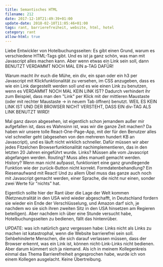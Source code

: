 ```yaml
---
title: Semantisches HTML
filename: 212
date: 2017-12-10T21:49:39+01:00
update-date: 2018-02-10T11:05:46+01:00
tags: rant, barrierefreiheit, website, html, hotel
category: rant
allow-html: true
---
```

<p>Liebe Entwickler von Hotelbuchungsseiten: Es gibt einen Grund, warum es verschiedene HTML-Tags gibt. Und es ist ja ganz schön, was man mit Javascript alles machen kann. Aber wenn etwas ein Link sein soll, dann BENUTZT VERDAMMT NOCH MAL EIN a-TAG DAFÜR!</p>
<p>Warum macht ihr euch die Mühe, ein div, ein span oder ein h3 per Javascript mit Klickfunktionalität zu versehen, im CSS anzugeben, dass es wie ein Link dargestellt werden soll und es wie einen Link zu benutzen, wenn es VERDAMMT NOCH MAL KEIN LINK IST? Dadurch verhindert ihr zum Beispiel, dass man den "Link" per Klick mit der mittleren Maustaste (oder mit rechter Maustaste -&gt; in neuem Tab öffnen) benutzt. WEIL ES KEIN LINK IST UND DER BROWSER NICHT VERSTEHT, DASS EIN div-TAG ALS LINK BENUTZT WIRD!</p>
<p>Mal ganz davon abgesehen, ist eigentlich schon jemandem außer mir aufgefallen ist, dass es Wahnsinn ist, was wir die ganze Zeit machen? Da haben wir unsere tolle React-One-Page-App, mit der für den Benutzer alles viel schneller geht (abgesehen von den mehreren hundert KB an Javascript), und es läuft nicht wirklich schneller. Dafür müssen wir aber jedes Fitzelchen Browserfunktionalität nachimplementieren, das in den letzten 20 Jahren eingeführt wurde. Links? Müssen alle vom Javascript abgefangen werden. Routing? Muss alles manuell gemacht werden. History? Wenn man nicht aufpasst, funktioniert eine ganz grundlegende Funktion wie der zurück-Button nicht korrekt. Formdatenbehandlung? Ein Riesenaufwand mit React! Und zu allem Übel muss das ganze auch noch mit Javascript gemacht werden, einer Sprache, die nicht nur einen, sonder zwei Werte für "nichts" hat.</p>
<p>Eigentlich sollte hier der Rant über die Lage der Welt kommen (Netzneutralität in den USA wird wieder abgeschafft, in Deutschland fordern sie wieder ein Ende der Verschlüsselung, und Amazon darf sich, je nachdem wo sie sich ihren zweiten Sitz in den USA hinsetzen am Regieren beteiligen). Aber nachdem ich über eine Stunde versucht habe, Hotelbuchungsseiten zu bedienen, fällt das hintenrüber.</p>
<p>UPDATE: was ich natürlich ganz vergessen habe: Links nicht als Links zu machen ist katastrophal, wenn die Website barrierefrei sein soll. Sehbehinderte Menschen, die sich darauf verlassen müssen, dass der Browser erkennt, was ein Link ist, können nicht-Link-Links nicht bedienen. Aber darum kümmert sich ja niemand. Als ich in meinem Kollegenkreis einmal das Thema Barrierefreiheit angesprochen habe, wurde ich von einem Kollegen ausgelacht. Keine Übertreibung.</p>
